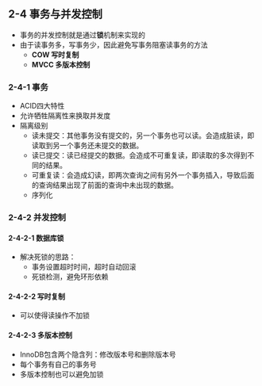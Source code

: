 ## 2-4 事务与并发控制

- 事务的并发控制就是通过**锁**机制来实现的
- 由于读事务多，写事务少，因此避免写事务阻塞读事务的方法
  - **COW 写时复制**
  - **MVCC 多版本控制**

### 2-4-1 事务

- ACID四大特性
- 允许牺牲隔离性来换取并发度
- 隔离级别
  - 读未提交：其他事务没有提交的，另一个事务也可以读。会造成脏读，即读取到另一个事务还未提交的数据。
  - 读已提交：读已经提交的数据。会造成不可重复读，即读取的多次得到不同的结果。
  - 可重复读：会造成幻读，即两次查询之间有另外一个事务插入，导致后面的查询结果出现了前面的查询中未出现的数据。
  - 序列化

### 2-4-2 并发控制

#### 2-4-2-1 数据库锁

- 解决死锁的思路：
  - 事务设置超时时间，超时自动回滚
  - 死锁检测，避免环形依赖

#### 2-4-2-2 写时复制

- 可以使得读操作不加锁

#### 2-4-2-3 多版本控制

- InnoDB包含两个隐含列：修改版本号和删除版本号
- 每个事务有自己的事务号
- 多版本控制也可以避免加锁